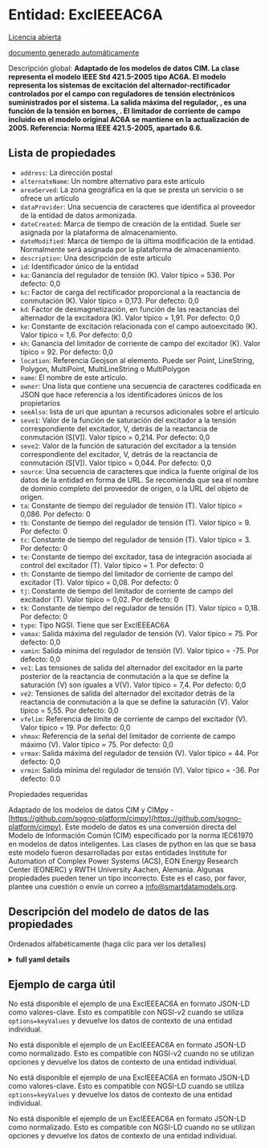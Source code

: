 Entidad: ExcIEEEAC6A  
====================  
[Licencia abierta](https://github.com/smart-data-models//dataModel.EnergyCIM/blob/master/ExcIEEEAC6A/LICENSE.md)  
[documento generado automáticamente](https://docs.google.com/presentation/d/e/2PACX-1vTs-Ng5dIAwkg91oTTUdt8ua7woBXhPnwavZ0FxgR8BsAI_Ek3C5q97Nd94HS8KhP-r_quD4H0fgyt3/pub?start=false&loop=false&delayms=3000#slide=id.gb715ace035_0_60)  
Descripción global: **Adaptado de los modelos de datos CIM. La clase representa el modelo IEEE Std 421.5-2005 tipo AC6A. El modelo representa los sistemas de excitación del alternador-rectificador controlados por el campo con reguladores de tensión electrónicos suministrados por el sistema.  La salida máxima del regulador, , es una función de la tensión en bornes, . El limitador de corriente de campo incluido en el modelo original AC6A se mantiene en la actualización de 2005.  Referencia: Norma IEEE 421.5-2005, apartado 6.6.**  

## Lista de propiedades  

- `address`: La dirección postal  - `alternateName`: Un nombre alternativo para este artículo  - `areaServed`: La zona geográfica en la que se presta un servicio o se ofrece un artículo  - `dataProvider`: Una secuencia de caracteres que identifica al proveedor de la entidad de datos armonizada.  - `dateCreated`: Marca de tiempo de creación de la entidad. Suele ser asignada por la plataforma de almacenamiento.  - `dateModified`: Marca de tiempo de la última modificación de la entidad. Normalmente será asignada por la plataforma de almacenamiento.  - `description`: Una descripción de este artículo  - `id`: Identificador único de la entidad  - `ka`: Ganancia del regulador de tensión (K).  Valor típico = 536. Por defecto: 0,0  - `kc`: Factor de carga del rectificador proporcional a la reactancia de conmutación (K). Valor típico = 0,173. Por defecto: 0,0  - `kd`: Factor de desmagnetización, en función de las reactancias del alternador de la excitadora (K).  Valor típico = 1,91. Por defecto: 0,0  - `ke`: Constante de excitación relacionada con el campo autoexcitado (K).  Valor típico = 1,6. Por defecto: 0,0  - `kh`: Ganancia del limitador de corriente de campo del excitador (K).  Valor típico = 92. Por defecto: 0,0  - `location`: Referencia Geojson al elemento. Puede ser Point, LineString, Polygon, MultiPoint, MultiLineString o MultiPolygon  - `name`: El nombre de este artículo.  - `owner`: Una lista que contiene una secuencia de caracteres codificada en JSON que hace referencia a los identificadores únicos de los propietarios  - `seeAlso`: lista de uri que apuntan a recursos adicionales sobre el artículo  - `seve1`: Valor de la función de saturación del excitador a la tensión correspondiente del excitador, V, detrás de la reactancia de conmutación (S[V]).  Valor típico = 0,214. Por defecto: 0,0  - `seve2`: Valor de la función de saturación del excitador a la tensión correspondiente del excitador, V, detrás de la reactancia de conmutación (S[V]).  Valor típico = 0,044. Por defecto: 0,0  - `source`: Una secuencia de caracteres que indica la fuente original de los datos de la entidad en forma de URL. Se recomienda que sea el nombre de dominio completo del proveedor de origen, o la URL del objeto de origen.  - `ta`: Constante de tiempo del regulador de tensión (T).  Valor típico = 0,086. Por defecto: 0  - `tb`: Constante de tiempo del regulador de tensión (T).  Valor típico = 9. Por defecto: 0  - `tc`: Constante de tiempo del regulador de tensión (T).  Valor típico = 3. Por defecto: 0  - `te`: Constante de tiempo del excitador, tasa de integración asociada al control del excitador (T).  Valor típico = 1. Por defecto: 0  - `th`: Constante de tiempo del limitador de corriente de campo del excitador (T).  Valor típico = 0,08. Por defecto: 0  - `tj`: Constante de tiempo del limitador de corriente de campo del excitador (T).  Valor típico = 0,02. Por defecto: 0  - `tk`: Constante de tiempo del regulador de tensión (T).  Valor típico = 0,18. Por defecto: 0  - `type`: Tipo NGSI. Tiene que ser ExcIEEEAC6A  - `vamax`: Salida máxima del regulador de tensión (V).  Valor típico = 75. Por defecto: 0,0  - `vamin`: Salida mínima del regulador de tensión (V).  Valor típico = -75. Por defecto: 0,0  - `ve1`: Las tensiones de salida del alternador del excitador en la parte posterior de la reactancia de conmutación a la que se define la saturación (V) son iguales a V(V).  Valor típico = 7,4. Por defecto: 0,0  - `ve2`: Tensiones de salida del alternador del excitador detrás de la reactancia de conmutación a la que se define la saturación (V).  Valor típico = 5,55. Por defecto: 0,0  - `vfelim`: Referencia de límite de corriente de campo del excitador (V).  Valor típico = 19. Por defecto: 0,0  - `vhmax`: Referencia de la señal del limitador de corriente de campo máximo (V).  Valor típico = 75. Por defecto: 0,0  - `vrmax`: Salida máxima del regulador de tensión (V).  Valor típico = 44. Por defecto: 0,0  - `vrmin`: Salida mínima del regulador de tensión (V).  Valor típico = -36. Por defecto: 0.0    
Propiedades requeridas  
Adaptado de los modelos de datos CIM y CIMpy - [https://github.com/sogno-platform/cimpy](https://github.com/sogno-platform/cimpy). Este modelo de datos es una conversión directa del Modelo de Información Común (CIM) especificado por la norma IEC61970 en modelos de datos inteligentes. Las clases de python en las que se basa este modelo fueron desarrolladas por estas entidades Institute for Automation of Complex Power Systems (ACS), EON Energy Research Center (EONERC) y RWTH University Aachen, Alemania. Algunas propiedades pueden tener un tipo incorrecto. Este es el caso, por favor, plantee una cuestión o envíe un correo a info@smartdatamodels.org.  
## Descripción del modelo de datos de las propiedades  
Ordenados alfabéticamente (haga clic para ver los detalles)  
<details><summary><strong>full yaml details</strong></summary>    
```yaml  
ExcIEEEAC6A:    
  description: 'Adapted from CIM data models. The class represents IEEE Std 421.5-2005 type AC6A model. The model represents field-controlled alternator-rectifier excitation systems with system-supplied electronic voltage regulators.  The maximum output of the regulator, , is a function of terminal voltage, . The field current limiter included in the original model AC6A remains in the 2005 update.  Reference: IEEE Standard 421.5-2005 Section 6.6.'    
  properties:    
    address:    
      description: 'The mailing address'    
      properties:    
        addressCountry:    
          description: 'Property. The country. For example, Spain. Model:''https://schema.org/addressCountry'''    
          type: string    
        addressLocality:    
          description: 'Property. The locality in which the street address is, and which is in the region. Model:''https://schema.org/addressLocality'''    
          type: string    
        addressRegion:    
          description: 'Property. The region in which the locality is, and which is in the country. Model:''https://schema.org/addressRegion'''    
          type: string    
        postOfficeBoxNumber:    
          description: 'Property. The post office box number for PO box addresses. For example, 03578. Model:''https://schema.org/postOfficeBoxNumber'''    
          type: string    
        postalCode:    
          description: 'Property. The postal code. For example, 24004. Model:''https://schema.org/https://schema.org/postalCode'''    
          type: string    
        streetAddress:    
          description: 'Property. The street address. Model:''https://schema.org/streetAddress'''    
          type: string    
      type: Property    
      x-ngsi:    
        model: https://schema.org/address    
    alternateName:    
      description: 'An alternative name for this item'    
      type: Property    
    areaServed:    
      description: 'The geographic area where a service or offered item is provided'    
      type: Property    
      x-ngsi:    
        model: https://schema.org/Text    
    dataProvider:    
      description: 'A sequence of characters identifying the provider of the harmonised data entity.'    
      type: Property    
    dateCreated:    
      description: 'Entity creation timestamp. This will usually be allocated by the storage platform.'    
      format: date-time    
      type: Property    
    dateModified:    
      description: 'Timestamp of the last modification of the entity. This will usually be allocated by the storage platform.'    
      format: date-time    
      type: Property    
    description:    
      description: 'A description of this item'    
      type: Property    
    id:    
      anyOf: &excieeeac6a_-_properties_-_owner_-_items_-_anyof    
        - description: 'Property. Identifier format of any NGSI entity'    
          maxLength: 256    
          minLength: 1    
          pattern: ^[\w\-\.\{\}\$\+\*\[\]`|~^@!,:\\]+$    
          type: string    
        - description: 'Property. Identifier format of any NGSI entity'    
          format: uri    
          type: string    
      description: 'Unique identifier of the entity'    
      type: Property    
    ka:    
      description: 'Voltage regulator gain (K).  Typical Value = 536. Default: 0.0'    
      type: number    
      x-ngsi:    
        model: https://schema.org/Number    
    kc:    
      description: 'Rectifier loading factor proportional to commutating reactance (K). Typical Value = 0.173. Default: 0.0'    
      type: number    
      x-ngsi:    
        model: https://schema.org/Number    
    kd:    
      description: 'Demagnetizing factor, a function of exciter alternator reactances (K).  Typical Value = 1.91. Default: 0.0'    
      type: number    
      x-ngsi:    
        model: https://schema.org/Number    
    ke:    
      description: 'Exciter constant related to self-excited field (K).  Typical Value = 1.6. Default: 0.0'    
      type: number    
      x-ngsi:    
        model: https://schema.org/Number    
    kh:    
      description: 'Exciter field current limiter gain (K).  Typical Value = 92. Default: 0.0'    
      type: number    
      x-ngsi:    
        model: https://schema.org/Number    
    location:    
      description: 'Geojson reference to the item. It can be Point, LineString, Polygon, MultiPoint, MultiLineString or MultiPolygon'    
      oneOf:    
        - description: 'Geoproperty. Geojson reference to the item. Point'    
          properties:    
            bbox:    
              items:    
                type: number    
              minItems: 4    
              type: array    
            coordinates:    
              items:    
                type: number    
              minItems: 2    
              type: array    
            type:    
              enum:    
                - Point    
              type: string    
          required:    
            - type    
            - coordinates    
          title: 'GeoJSON Point'    
          type: object    
        - description: 'Geoproperty. Geojson reference to the item. LineString'    
          properties:    
            bbox:    
              items:    
                type: number    
              minItems: 4    
              type: array    
            coordinates:    
              items:    
                items:    
                  type: number    
                minItems: 2    
                type: array    
              minItems: 2    
              type: array    
            type:    
              enum:    
                - LineString    
              type: string    
          required:    
            - type    
            - coordinates    
          title: 'GeoJSON LineString'    
          type: object    
        - description: 'Geoproperty. Geojson reference to the item. Polygon'    
          properties:    
            bbox:    
              items:    
                type: number    
              minItems: 4    
              type: array    
            coordinates:    
              items:    
                items:    
                  items:    
                    type: number    
                  minItems: 2    
                  type: array    
                minItems: 4    
                type: array    
              type: array    
            type:    
              enum:    
                - Polygon    
              type: string    
          required:    
            - type    
            - coordinates    
          title: 'GeoJSON Polygon'    
          type: object    
        - description: 'Geoproperty. Geojson reference to the item. MultiPoint'    
          properties:    
            bbox:    
              items:    
                type: number    
              minItems: 4    
              type: array    
            coordinates:    
              items:    
                items:    
                  type: number    
                minItems: 2    
                type: array    
              type: array    
            type:    
              enum:    
                - MultiPoint    
              type: string    
          required:    
            - type    
            - coordinates    
          title: 'GeoJSON MultiPoint'    
          type: object    
        - description: 'Geoproperty. Geojson reference to the item. MultiLineString'    
          properties:    
            bbox:    
              items:    
                type: number    
              minItems: 4    
              type: array    
            coordinates:    
              items:    
                items:    
                  items:    
                    type: number    
                  minItems: 2    
                  type: array    
                minItems: 2    
                type: array    
              type: array    
            type:    
              enum:    
                - MultiLineString    
              type: string    
          required:    
            - type    
            - coordinates    
          title: 'GeoJSON MultiLineString'    
          type: object    
        - description: 'Geoproperty. Geojson reference to the item. MultiLineString'    
          properties:    
            bbox:    
              items:    
                type: number    
              minItems: 4    
              type: array    
            coordinates:    
              items:    
                items:    
                  items:    
                    items:    
                      type: number    
                    minItems: 2    
                    type: array    
                  minItems: 4    
                  type: array    
                type: array    
              type: array    
            type:    
              enum:    
                - MultiPolygon    
              type: string    
          required:    
            - type    
            - coordinates    
          title: 'GeoJSON MultiPolygon'    
          type: object    
      type: Geoproperty    
    name:    
      description: 'The name of this item.'    
      type: Property    
    owner:    
      description: 'A List containing a JSON encoded sequence of characters referencing the unique Ids of the owner(s)'    
      items:    
        anyOf: *excieeeac6a_-_properties_-_owner_-_items_-_anyof    
        description: 'Property. Unique identifier of the entity'    
      type: Property    
    seeAlso:    
      description: 'list of uri pointing to additional resources about the item'    
      oneOf:    
        - items:    
            format: uri    
            type: string    
          minItems: 1    
          type: array    
        - format: uri    
          type: string    
      type: Property    
    seve1:    
      description: 'Exciter saturation function value at the corresponding exciter voltage, V, back of commutating reactance (S[V]).  Typical Value = 0.214. Default: 0.0'    
      type: number    
      x-ngsi:    
        model: https://schema.org/Number    
    seve2:    
      description: 'Exciter saturation function value at the corresponding exciter voltage, V, back of commutating reactance (S[V]).  Typical Value = 0.044. Default: 0.0'    
      type: number    
      x-ngsi:    
        model: https://schema.org/Number    
    source:    
      description: 'A sequence of characters giving the original source of the entity data as a URL. Recommended to be the fully qualified domain name of the source provider, or the URL to the source object.'    
      type: Property    
    ta:    
      description: 'Voltage regulator time constant (T).  Typical Value = 0.086. Default: 0'    
      type: number    
      x-ngsi:    
        model: https://schema.org/Number    
    tb:    
      description: 'Voltage regulator time constant (T).  Typical Value = 9. Default: 0'    
      type: number    
      x-ngsi:    
        model: https://schema.org/Number    
    tc:    
      description: 'Voltage regulator time constant (T).  Typical Value = 3. Default: 0'    
      type: number    
      x-ngsi:    
        model: https://schema.org/Number    
    te:    
      description: 'Exciter time constant, integration rate associated with exciter control (T).  Typical Value = 1. Default: 0'    
      type: number    
      x-ngsi:    
        model: https://schema.org/Number    
    th:    
      description: 'Exciter field current limiter time constant (T).  Typical Value = 0.08. Default: 0'    
      type: number    
      x-ngsi:    
        model: https://schema.org/Number    
    tj:    
      description: 'Exciter field current limiter time constant (T).  Typical Value = 0.02. Default: 0'    
      type: number    
      x-ngsi:    
        model: https://schema.org/Number    
    tk:    
      description: 'Voltage regulator time constant (T).  Typical Value = 0.18. Default: 0'    
      type: number    
      x-ngsi:    
        model: https://schema.org/Number    
    type:    
      description: 'NGSI type. It has to be ExcIEEEAC6A'    
      enum:    
        - ExcIEEEAC6A    
      type: Property    
    vamax:    
      description: 'Maximum voltage regulator output (V).  Typical Value = 75. Default: 0.0'    
      type: number    
      x-ngsi:    
        model: https://schema.org/Number    
    vamin:    
      description: 'Minimum voltage regulator output (V).  Typical Value = -75. Default: 0.0'    
      type: number    
      x-ngsi:    
        model: https://schema.org/Number    
    ve1:    
      description: 'Exciter alternator output voltages back of commutating reactance at which saturation is defined (V) equals V(V).  Typical Value = 7.4. Default: 0.0'    
      type: number    
      x-ngsi:    
        model: https://schema.org/Number    
    ve2:    
      description: 'Exciter alternator output voltages back of commutating reactance at which saturation is defined (V).  Typical Value = 5.55. Default: 0.0'    
      type: number    
      x-ngsi:    
        model: https://schema.org/Number    
    vfelim:    
      description: 'Exciter field current limit reference (V).  Typical Value = 19. Default: 0.0'    
      type: number    
      x-ngsi:    
        model: https://schema.org/Number    
    vhmax:    
      description: 'Maximum field current limiter signal reference (V).  Typical Value = 75. Default: 0.0'    
      type: number    
      x-ngsi:    
        model: https://schema.org/Number    
    vrmax:    
      description: 'Maximum voltage regulator output (V).  Typical Value = 44. Default: 0.0'    
      type: number    
      x-ngsi:    
        model: https://schema.org/Number    
    vrmin:    
      description: 'Minimum voltage regulator output (V).  Typical Value = -36. Default: 0.0'    
      type: number    
      x-ngsi:    
        model: https://schema.org/Number    
  required: []    
  type: object    
```  
</details>    
## Ejemplo de carga útil  
No está disponible el ejemplo de una ExcIEEEAC6A en formato JSON-LD como valores-clave. Esto es compatible con NGSI-v2 cuando se utiliza `options=keyValues` y devuelve los datos de contexto de una entidad individual.  
No está disponible el ejemplo de un ExcIEEEAC6A en formato JSON-LD como normalizado. Esto es compatible con NGSI-v2 cuando no se utilizan opciones y devuelve los datos de contexto de una entidad individual.  
No está disponible el ejemplo de una ExcIEEEAC6A en formato JSON-LD como valores-clave. Esto es compatible con NGSI-LD cuando se utiliza `options=keyValues` y devuelve los datos de contexto de una entidad individual.  
No está disponible el ejemplo de un ExcIEEEAC6A en formato JSON-LD como normalizado. Esto es compatible con NGSI-LD cuando no se utilizan opciones y devuelve los datos de contexto de una entidad individual.  
